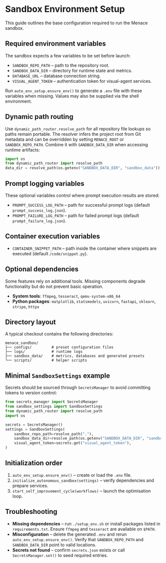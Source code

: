 # Sandbox Environment Setup

This guide outlines the base configuration required to run the Menace sandbox.

## Required environment variables

The sandbox expects a few variables to be set before launch:

- `SANDBOX_REPO_PATH` – path to the repository root.
- `SANDBOX_DATA_DIR` – directory for runtime state and metrics.
- `DATABASE_URL` – database connection string.
- `VISUAL_AGENT_TOKEN` – authentication token for visual-agent services.

Run `auto_env_setup.ensure_env()` to generate a `.env` file with these variables when
missing. Values may also be supplied via the shell environment.

## Dynamic path routing

Use `dynamic_path_router.resolve_path` for all repository file lookups so paths
remain portable. The resolver infers the project root from Git metadata and can
be overridden by setting `MENACE_ROOT` or `SANDBOX_REPO_PATH`. Combine it with
`SANDBOX_DATA_DIR` when accessing runtime artifacts:

```python
import os
from dynamic_path_router import resolve_path
data_dir = resolve_path(os.getenv("SANDBOX_DATA_DIR", "sandbox_data"))
```

## Prompt logging variables

These optional variables control where prompt execution results are stored:

- `PROMPT_SUCCESS_LOG_PATH` – path for successful prompt logs (default `prompt_success_log.json`).
- `PROMPT_FAILURE_LOG_PATH` – path for failed prompt logs (default `prompt_failure_log.json`).

## Container execution variables

- `CONTAINER_SNIPPET_PATH` – path inside the container where snippets are
  executed (default `/code/snippet.py`).

## Optional dependencies

Some features rely on additional tools. Missing components degrade
functionality but do not prevent basic operation.

- **System tools**: `ffmpeg`, `tesseract`, `qemu-system-x86_64`
- **Python packages**: `matplotlib`, `statsmodels`, `uvicorn`, `fastapi`,
  `sklearn`, `stripe`, `httpx`

## Directory layout

A typical checkout contains the following directories:

```
menace_sandbox/
├── configs/         # preset configuration files
├── logs/            # runtime logs
├── sandbox_data/    # metrics, databases and generated presets
└── scripts/         # helper scripts
```

## Minimal `SandboxSettings` example

Secrets should be sourced through `SecretsManager` to avoid committing tokens to
version control:

```python
from secrets_manager import SecretsManager
from sandbox_settings import SandboxSettings
from dynamic_path_router import resolve_path
import os

secrets = SecretsManager()
settings = SandboxSettings(
    sandbox_repo_path=resolve_path("."),
    sandbox_data_dir=resolve_path(os.getenv("SANDBOX_DATA_DIR", "sandbox_data")),
    visual_agent_token=secrets.get("visual_agent_token"),
)
```

## Initialization order

1. `auto_env_setup.ensure_env()` – create or load the `.env` file.
2. `initialize_autonomous_sandbox(settings)` – verify dependencies and prepare
   services.
3. `start_self_improvement_cycle(workflows)` – launch the optimisation loop.

## Troubleshooting

- **Missing dependencies** – run `./setup_env.sh` or install packages listed in
  `requirements.txt`. Ensure `ffmpeg` and `tesseract` are available on
  `$PATH`.
- **Misconfiguration** – delete the generated `.env` and rerun
  `auto_env_setup.ensure_env()`. Verify that `SANDBOX_REPO_PATH` and
  `SANDBOX_DATA_DIR` point to valid locations.
- **Secrets not found** – confirm `secrets.json` exists or call
  `SecretsManager.set()` to seed required entries.
